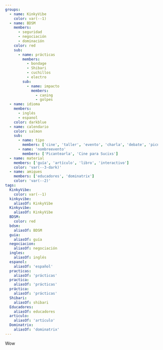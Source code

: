 ```yaml
---
groups:
  - name: KinkyVibe
    color: var(--1)
  - name: BDSM
    members:
      - seguridad
      - negociación
      - dominación
    color: red
    sub:
      - name: prácticas
        members:
          - bondage
          - Shibari
          - cuchillos
          - electro
        sub:
          - name: impacto
            members:
              - caning
              - golpes
  - name: idioma
    members:
      - inglés
      - espanol
    color: darkblue
  - name: calendario
    color: salmon
    sub:
      - name: tipo
        members: ['cine', 'taller', 'evento', 'charla', 'debate', 'picnic']
      - name: 'nombreevento'
        members: ['Picantearla', 'Cine para Sucixs']
  - name: material
    members: ['guía', 'artículo', 'libro', 'interactivo']
    color: 'var(--3-dark)'
  - name: amigues
    members: ['educadores', 'dominatrix']
    color: 'var(--2)'
tags:
  KinkyVibe:
    color: var(--1)
  kinkyvibe:
    aliasOf: KinkyVibe
  Kinkyvibe:
    aliasOf: KinkyVibe
  BDSM:
    color: red
  bdsm:
    aliasOf: BDSM
  guia:
    aliasOf: guía
  negociacion:
    aliasOf: negociación
  ingles:
    aliasOf: inglés
  espanol:
    aliasOf: 'español'
  practicas:
    aliasOf: 'prácticas'
  practica:
    aliasOf: 'prácticas'
  práctica:
    aliasOf: 'prácticas'
  Shibari:
    aliasOf: shibari
  Educadores:
    aliasOf: educadores
  articulo:
    aliasOf: 'artículo'
  Dominatrix:
    aliasOf: 'dominatrix'
---
```


Wow
